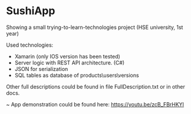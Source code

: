 # SushiApp
Showing a small trying-to-learn-technologies project (HSE university, 1st year)

Used technologies:
- Xamarin (only IOS version has been tested)
- Server logic with REST API architecture. (C#)
- JSON for serialization
- SQL tables as database of products\users\versions

Other full descriptions could be found in file FullDescription.txt or in other docs.

~ App demonstration could be found here: https://youtu.be/zcB_FBrHKYI
